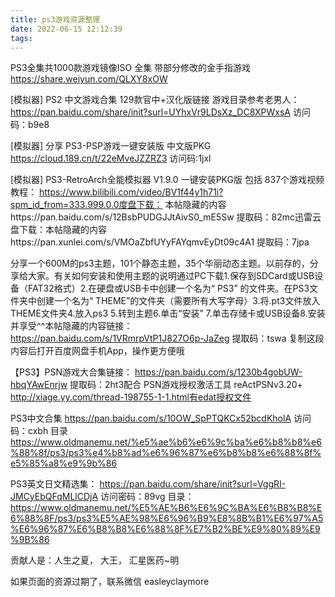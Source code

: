 ```yaml
---
title: ps3游戏资源整理
date: 2022-06-15 12:12:39
tags:
---
```


PS3全集共1000款游戏镜像ISO 全集 带部分修改的金手指游戏 
https://share.weiyun.com/QLXY8xOW



[模拟器] PS2 中文游戏合集 129款官中+汉化版链接 游戏目录参考老男人：
https://pan.baidu.com/share/init?surl=UYhxVr9LDsXz_DC8XPWxsA  访问码：b9e8

[模拟器] 分享 PS3-PSP游戏一键安装版 中文版PKG  https://cloud.189.cn/t/22eMveJZZRZ3 访问码:1jxl






[模拟器] PS3-RetroArch全能模拟器 V1.9.0 一键安装PKG版 包括 837个游戏视频教程：       https://www.bilibili.com/video/BV1f44y1h71i?spm_id_from=333.999.0.0度盘下载：      本帖隐藏的内容https://pan.baidu.com/s/12BsbPUDGJJtAivS0_mE5Sw 提取码：82mc迅雷云盘下载：本帖隐藏的内容https://pan.xunlei.com/s/VMOaZbfUYyFAYqmvEyDt09c4A1  提取码：7jpa


分享一个600M的ps3主题，101个静态主题，35个华丽动态主题。以前存的，分享给大家。有关如何安装和使用主题的说明通过PC下载1.保存到SDCard或USB设备（FAT32格式）2.在硬盘或USB卡中创建一个名为“ PS3”  的文件夹。在PS3文件夹中创建一个名为“ THEME”的文件夹（需要所有大写字母）3.将.pt3文件放入THEME文件夹4.放入ps3 5.转到主题6.单击“安装” 7.单击存储卡或USB设备8.安装并享受^^本帖隐藏的内容链接：https://pan.baidu.com/s/1VRmrpVtP1J827O6p-JaZeg 提取码：tswa 复制这段内容后打开百度网盘手机App，操作更方便哦



【PS3】PSN游戏大合集链接： https://pan.baidu.com/s/1230b4gobUW-hbqYAwEnrjw 提取码：2ht3配合 PSN游戏授权激活工具 reActPSNv3.20+  http://xiage.yy.com/thread-198755-1-1.html有edat授权文件





PS3中文合集
https://pan.baidu.com/s/10OW_SpPTQKCx52bcdKholA
访问码：cxbh
目录
https://www.oldmanemu.net/%e5%ae%b6%e6%9c%ba%e6%b8%b8%e6%88%8f/ps3/ps3%e4%b8%ad%e6%96%87%e6%b8%b8%e6%88%8f%e5%85%a8%e9%9b%86

PS3英文日文精选集：
https://pan.baidu.com/share/init?surl=VggRI-JMCyEbQFqMLlCDjA
访问密码：89vg
目录：https://www.oldmanemu.net/%E5%AE%B6%E6%9C%BA%E6%B8%B8%E6%88%8F/ps3/ps3%E5%AE%98%E6%96%B9%E8%8B%B1%E6%97%A5%E6%96%87%E6%B8%B8%E6%88%8F%E7%B2%BE%E9%80%89%E9%9B%86




贡献人是：人生之夏，  大王，  汇星医药~明


如果页面的资源过期了，联系微信 easleyclaymore  
